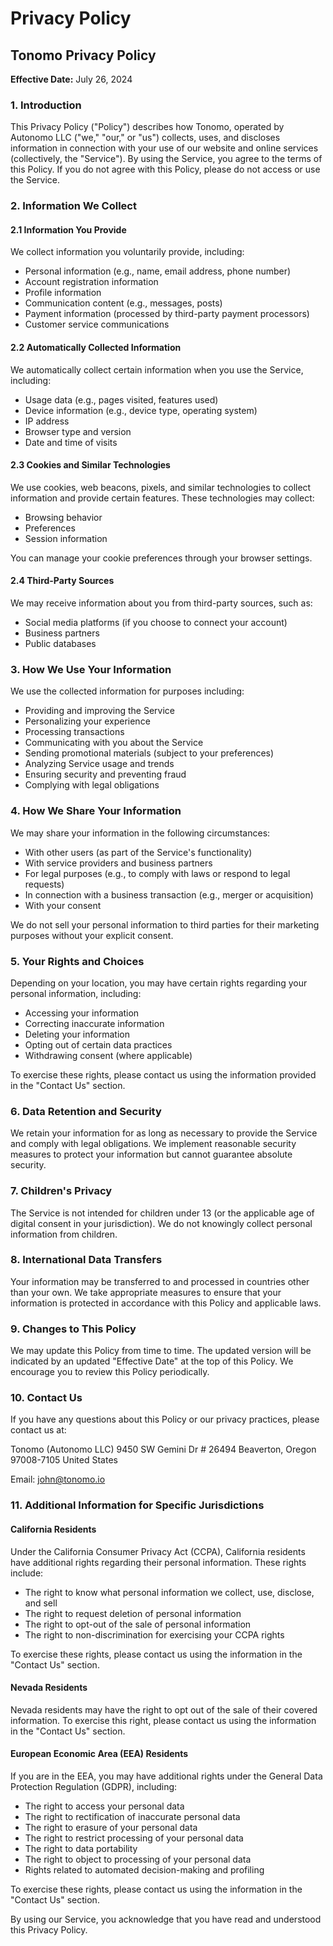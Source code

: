 # Privacy Policy

## Tonomo Privacy Policy

**Effective Date:** July 26, 2024

### 1. Introduction

This Privacy Policy ("Policy") describes how Tonomo, operated by Autonomo LLC ("we," "our," or "us") collects, uses, and discloses information in connection with your use of our website and online services (collectively, the "Service"). By using the Service, you agree to the terms of this Policy. If you do not agree with this Policy, please do not access or use the Service.

### 2. Information We Collect

#### 2.1 Information You Provide

We collect information you voluntarily provide, including:

* Personal information (e.g., name, email address, phone number)
* Account registration information
* Profile information
* Communication content (e.g., messages, posts)
* Payment information (processed by third-party payment processors)
* Customer service communications

#### 2.2 Automatically Collected Information

We automatically collect certain information when you use the Service, including:

* Usage data (e.g., pages visited, features used)
* Device information (e.g., device type, operating system)
* IP address
* Browser type and version
* Date and time of visits

#### 2.3 Cookies and Similar Technologies

We use cookies, web beacons, pixels, and similar technologies to collect information and provide certain features. These technologies may collect:

* Browsing behavior
* Preferences
* Session information

You can manage your cookie preferences through your browser settings.

#### 2.4 Third-Party Sources

We may receive information about you from third-party sources, such as:

* Social media platforms (if you choose to connect your account)
* Business partners
* Public databases

### 3. How We Use Your Information

We use the collected information for purposes including:

* Providing and improving the Service
* Personalizing your experience
* Processing transactions
* Communicating with you about the Service
* Sending promotional materials (subject to your preferences)
* Analyzing Service usage and trends
* Ensuring security and preventing fraud
* Complying with legal obligations

### 4. How We Share Your Information

We may share your information in the following circumstances:

* With other users (as part of the Service's functionality)
* With service providers and business partners
* For legal purposes (e.g., to comply with laws or respond to legal requests)
* In connection with a business transaction (e.g., merger or acquisition)
* With your consent

We do not sell your personal information to third parties for their marketing purposes without your explicit consent.

### 5. Your Rights and Choices

Depending on your location, you may have certain rights regarding your personal information, including:

* Accessing your information
* Correcting inaccurate information
* Deleting your information
* Opting out of certain data practices
* Withdrawing consent (where applicable)

To exercise these rights, please contact us using the information provided in the "Contact Us" section.

### 6. Data Retention and Security

We retain your information for as long as necessary to provide the Service and comply with legal obligations. We implement reasonable security measures to protect your information but cannot guarantee absolute security.

### 7. Children's Privacy

The Service is not intended for children under 13 (or the applicable age of digital consent in your jurisdiction). We do not knowingly collect personal information from children.

### 8. International Data Transfers

Your information may be transferred to and processed in countries other than your own. We take appropriate measures to ensure that your information is protected in accordance with this Policy and applicable laws.

### 9. Changes to This Policy

We may update this Policy from time to time. The updated version will be indicated by an updated "Effective Date" at the top of this Policy. We encourage you to review this Policy periodically.

### 10. Contact Us

If you have any questions about this Policy or our privacy practices, please contact us at:

Tonomo (Autonomo LLC) 9450 SW Gemini Dr # 26494 Beaverton, Oregon 97008-7105 United States

Email: john@tonomo.io

### 11. Additional Information for Specific Jurisdictions

#### California Residents

Under the California Consumer Privacy Act (CCPA), California residents have additional rights regarding their personal information. These rights include:

* The right to know what personal information we collect, use, disclose, and sell
* The right to request deletion of personal information
* The right to opt-out of the sale of personal information
* The right to non-discrimination for exercising your CCPA rights

To exercise these rights, please contact us using the information in the "Contact Us" section.

#### Nevada Residents

Nevada residents may have the right to opt out of the sale of their covered information. To exercise this right, please contact us using the information in the "Contact Us" section.

#### European Economic Area (EEA) Residents

If you are in the EEA, you may have additional rights under the General Data Protection Regulation (GDPR), including:

* The right to access your personal data
* The right to rectification of inaccurate personal data
* The right to erasure of your personal data
* The right to restrict processing of your personal data
* The right to data portability
* The right to object to processing of your personal data
* Rights related to automated decision-making and profiling

To exercise these rights, please contact us using the information in the "Contact Us" section.

By using our Service, you acknowledge that you have read and understood this Privacy Policy.
